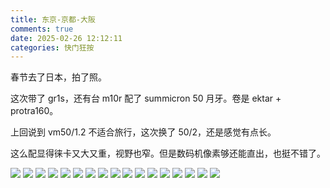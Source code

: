 ```yaml
---
title: 东京-京都-大阪
comments: true
date: 2025-02-26 12:12:11
categories: 快门狂按
---
```


春节去了日本，拍了照。

这次带了 gr1s，还有台 m10r 配了 summicron 50 月牙。卷是 ektar + protra160。

上回说到 vm50/1.2 不适合旅行，这次换了 50/2，还是感觉有点长。

这么配显得徕卡又大又重，视野也窄。但是数码机像素够还能直出，也挺不错了。

![](https://i04.cc/r/tko00001.jpeg)
![](https://i04.cc/r/tko00002.jpeg)
![](https://i04.cc/r/tko00003.jpeg)
![](https://i04.cc/r/tko00004.jpeg)
![](https://i04.cc/r/tko00005.jpeg)
![](https://i04.cc/r/tko00006.jpeg)
![](https://i04.cc/r/tko00007.jpeg)
![](https://i04.cc/r/tko00008.jpeg)
![](https://i04.cc/r/tko00009.jpeg)
![](https://i04.cc/r/tko00010.jpeg)
![](https://i04.cc/r/tko00011.jpeg)
![](https://i04.cc/r/tko00012.jpeg)
![](https://i04.cc/r/tko00013.jpeg)
![](https://i04.cc/r/tko00014.jpeg)
![](https://i04.cc/r/tko00015.jpeg)
![](https://i04.cc/r/tko00016.jpeg)
![](https://i04.cc/r/tko00017.jpeg)
